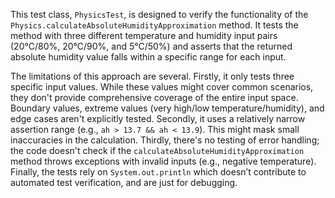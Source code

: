 This test class, `PhysicsTest`, is designed to verify the functionality of the `Physics.calculateAbsoluteHumidityApproximation` method. It tests the method with three different temperature and humidity input pairs (20°C/80%, 20°C/90%, and 5°C/50%) and asserts that the returned absolute humidity value falls within a specific range for each input.

The limitations of this approach are several. Firstly, it only tests three specific input values. While these values might cover common scenarios, they don't provide comprehensive coverage of the entire input space. Boundary values, extreme values (very high/low temperature/humidity), and edge cases aren't explicitly tested. Secondly, it uses a relatively narrow assertion range (e.g., `ah > 13.7 && ah < 13.9`). This might mask small inaccuracies in the calculation.  Thirdly, there's no testing of error handling; the code doesn't check if the `calculateAbsoluteHumidityApproximation` method throws exceptions with invalid inputs (e.g., negative temperature). Finally, the tests rely on `System.out.println` which doesn’t contribute to automated test verification, and are just for debugging.